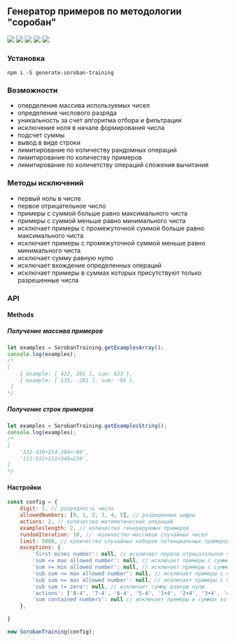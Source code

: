 ## Генератор примеров по методологии "соробан"

![](https://travis-ci.org/web-west/generate-soroban-training.svg?branch=master) ![](https://img.shields.io/github/stars/web-west/generate-soroban-training.svg) ![](https://img.shields.io/github/forks/web-west/generate-soroban-training.svg) ![](https://img.shields.io/github/tag/web-west/generate-soroban-training.svg) ![](https://img.shields.io/github/issues/web-west/generate-soroban-training.svg)

### Установка

`npm i -S generate-soroban-training`

### Возможности

- оперделение массива используемых чисел
- определение числового разряда
- уникальность за счет алгоритма отбора и фильтрации
- исключение ноля в начале формирования числа
- подсчет суммы
- вывод в виде строки
- лимитирование по количеству рандомных операций
- лимитирование по количеству примеров
- лимитирование по количетству операций сложения вычитания

### Методы исключений

- первый ноль в числе
- первое отрицательное число
- примеры с суммой больше равно максимального чиста
- примеры с суммой меньше равно минимального чиста
- исключает примеры с промежуточной суммой больше равно максимального чиста
- исключает примеры с промежуточной суммой меньше равно минимального чиста
- исключает сумму равную нулю
- исключает вхождение определенных операций
- исключает примеры в суммах которых присутствуют только разрешенные числа

### API
#### Methods

##### Получение массива примеров
```javascript
let examples = SorobanTraining.getExamplesArray();
console.log(examples);
/*
[
	{ example: [ 422, 201 ], sum: 623 },
	{ example: [ 135, -201 ], sum: -66 },
 ]
*/
```

##### Получение строк примеров
```javascript
let examples = SorobanTraining.getExamplesString();
console.log(examples);
/*
[ 
	'332-430+214-204=-88',
	'111-532+111+540=230',
]
*/
```

#### Настройки

```javascript
const config = {
	digit: 1, // разрядность числа
    allowedNumbers: [0, 1, 2, 3, 4, 5], // разрешенные цифры
    actions: 2, // количество математических операций
    exampleslength: 2, // количество генерируемых примеров
	rundomIteration: 10, //  количество массивов случайных чисел
	limit: 5000, // количество случайных наборов потенциальных примеров
	exceptions: {
        'first mines number': null, // исключает первое отрицательное число
        'sum <= max allowed number': null, // исключает примеры с суммой больше равно максимального чиста, если `null` то максимальное число массива `allowedNumbers`
        'sum >= min allowed number': null, // исключает примеры с суммой меньше равно минимального чиста, если `null` то минимальное число массива `allowedNumbers`
        'sub sum <= max allowed number': null, // исключает примеры с промежуточной суммой больше равно максимального чиста, если `null` то максимальное число массива `allowedNumbers`
        'sub sum >= max allowed number': null, // исключает примеры с промежуточной суммой меньше равно минимального чиста, если `null` то минимальное число массива `allowedNumbers`
        'sub sum != zero': null, // исключает сумму равную нулю
        'actions': ['8-4', '7-4', '6-4', '5-4', '1+4', '2+4', '3+4', '4+4'], // исключает вхождение определенных операций
        'sum contained numbers': null // исключает примеры в суммах которых присутствуют только разрешенные числа, если `null` то разрешенными будут `allowedNumbers`
    },
    
}

new SorobanTraining(config);
```
